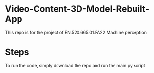 # Video-Content-3D-Model-Rebuilt-App
This repo is for the project of EN.520.665.01.FA22 Machine perception

# Steps
To run the code, simply download the repo and run the main.py script

